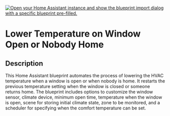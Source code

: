 <a href="https://my.home-assistant.io/redirect/blueprint_import/?blueprint_url=https%3A%2F%2Fraw.githubusercontent.com%2Fchino-lu%2Fhvac_automation_blueprint%2Fmain%2Fhvac_automation_blueprint" target="_blank" rel="noreferrer noopener"><img src="https://my.home-assistant.io/badges/blueprint_import.svg" alt="Open your Home Assistant instance and show the blueprint import dialog with a specific blueprint pre-filled." /></a>

<h1>Lower Temperature on Window Open or Nobody Home</h1>

<h2>Description</h2>
<p>This Home Assistant blueprint automates the process of lowering the HVAC temperature when a window is open or when nobody is home. It restarts the previous temperature setting when the window is closed or someone returns home. The blueprint includes options to customize the window sensor, climate device, minimum open time, temperature when the window is open, scene for storing initial climate state, zone to be monitored, and a scheduler for specifying when the comfort temperature can be set.</p>
